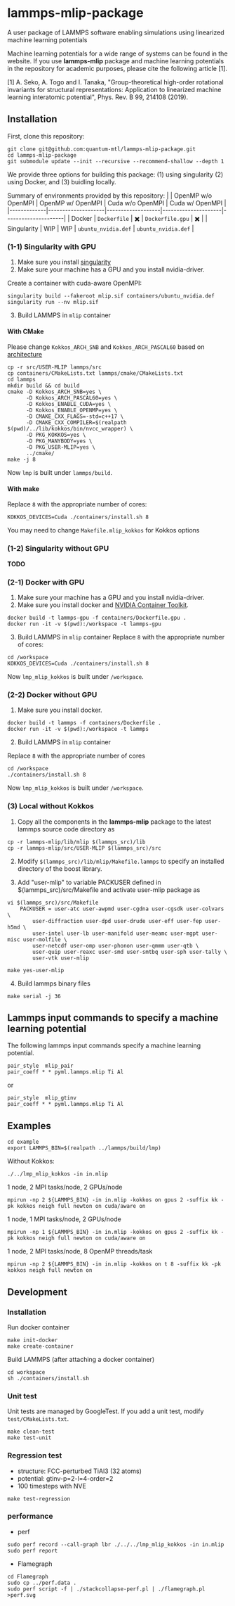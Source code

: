 # lammps-mlip-package
A user package of LAMMPS software enabling simulations using linearized machine learning potentials

Machine learning potentials for a wide range of systems can be found in the website. If you use **lammps-mlip** package and machine learning potentials in the repository for academic purposes, please cite the following article [1].

[1] A. Seko, A. Togo and I. Tanaka, "Group-theoretical high-order rotational invariants for structural representations: Application to linearized machine learning interatomic potential", Phys. Rev. B 99, 214108 (2019).

## Installation
First, clone this repository:
```shell
git clone git@github.com:quantum-mtl/lammps-mlip-package.git
cd lammps-mlip-package
git submodule update --init --recursive --recommend-shallow --depth 1 
```

We provide three options for building this package:
(1) using singularity (2) using Docker, and (3) buidling locally.

Summary of environments provided by this repository:
|             | OpenMP w/o OpenMPI | OpenMP w/ OpenMPI | Cuda w/o OpenMPI    | Cuda w/ OpenMPI     |
|-------------|--------------------|-------------------|---------------------|---------------------|
| Docker      | `Dockerfile`       | ✖️                 | `Dockerfile.gpu`    | ✖️                   |
| Singularity | WIP                | WIP               | `ubuntu_nvidia.def` | `ubuntu_nvidia.def` |

### (1-1) Singularity with GPU
1. Make sure you install [singularity](https://sylabs.io/guides/3.0/user-guide/installation.html)
2. Make sure your machine has a GPU and you install nvidia-driver.

Create a container with cuda-aware OpenMPI:
```shell
singularity build --fakeroot mlip.sif containers/ubuntu_nvidia.def
singularity run --nv mlip.sif
```

3. Build LAMMPS in `mlip` container

#### With CMake

Please change `Kokkos_ARCH_SNB` and `Kokkos_ARCH_PASCAL60` based on [architecture](https://docs.lammps.org/Build_extras.html#available-architecture-settings)
```shell
cp -r src/USER-MLIP lammps/src
cp containers/CMakeLists.txt lammps/cmake/CMakeLists.txt
cd lammps
mkdir build && cd build
cmake -D Kokkos_ARCH_SNB=yes \
      -D Kokkos_ARCH_PASCAL60=yes \
      -D Kokkos_ENABLE_CUDA=yes \
      -D Kokkos_ENABLE_OPENMP=yes \
      -D CMAKE_CXX_FLAGS=-std=c++17 \
      -D CMAKE_CXX_COMPILER=$(realpath $(pwd)/../lib/kokkos/bin/nvcc_wrapper) \
      -D PKG_KOKKOS=yes \
      -D PKG_MANYBODY=yes \
      -D PKG_USER-MLIP=yes \
      ../cmake/
make -j 8
```
Now `lmp` is built under `lammps/build`.

#### With make
Replace `8` with the appropriate number of cores:
```
KOKKOS_DEVICES=Cuda ./containers/install.sh 8
```
You may need to change `Makefile.mlip_kokkos` for Kokkos options

### (1-2) Singularity without GPU
**TODO**

### (2-1) Docker with GPU
1. Make sure your machine has a GPU and you install nvidia-driver.
2. Make sure you install docker and [NVIDIA Container Toolkit](https://docs.nvidia.com/datacenter/cloud-native/container-toolkit/install-guide.html#docker).
```shell
docker build -t lammps-gpu -f containers/Dockerfile.gpu .
docker run -it -v $(pwd):/workspace -t lammps-gpu
```

3. Build LAMMPS in `mlip` container
Replace `8` with the appropriate number of cores:
```
cd /workspace
KOKKOS_DEVICES=Cuda ./containers/install.sh 8
```
Now `lmp_mlip_kokkos` is built under `/workspace`.

### (2-2) Docker without GPU
1. Make sure you install docker.
```shell
docker build -t lammps -f containers/Dockerfile .
docker run -it -v $(pwd):/workspace -t lammps
```

2. Build LAMMPS in `mlip` container

Replace `8` with the appropriate number of cores
```shell
cd /workspace
./containers/install.sh 8
```
Now `lmp_mlip_kokkos` is built under `/workspace`.

### (3) Local without Kokkos

1. Copy all the components in the **lammps-mlip** package to the latest lammps source code directory as
```shell
cp -r lammps-mlip/lib/mlip $(lammps_src)/lib
cp -r lammps-mlip/src/USER-MLIP $(lammps_src)/src
```
2. Modify `$(lammps_src)/lib/mlip/Makefile.lammps` to specify an installed directory of the boost library.

3. Add "user-mlip" to variable PACKUSER defined in $(lammps_src)/src/Makefile and activate user-mlip package as
```shell
vi $(lammps_src)/src/Makefile
    PACKUSER = user-atc user-awpmd user-cgdna user-cgsdk user-colvars \
        user-diffraction user-dpd user-drude user-eff user-fep user-h5md \
        user-intel user-lb user-manifold user-meamc user-mgpt user-misc user-molfile \
        user-netcdf user-omp user-phonon user-qmmm user-qtb \
        user-quip user-reaxc user-smd user-smtbq user-sph user-tally \
        user-vtk user-mlip

make yes-user-mlip
```
4. Build lammps binary files
```shell
make serial -j 36
```

## Lammps input commands to specify a machine learning potential

The following lammps input commands specify a machine learning potential.
```
pair_style  mlip_pair
pair_coeff * * pyml.lammps.mlip Ti Al    
```
or
```
pair_style  mlip_gtinv
pair_coeff * * pyml.lammps.mlip Ti Al    
```

## Examples
```shell
cd example
export LAMMPS_BIN=$(realpath ../lammps/build/lmp)
```

Without Kokkos:
```shell
./../lmp_mlip_kokkos -in in.mlip
```

1 node, 2 MPI tasks/node, 2 GPUs/node
```shell
mpirun -np 2 ${LAMMPS_BIN} -in in.mlip -kokkos on gpus 2 -suffix kk -pk kokkos neigh full newton on cuda/aware on
```

1 node, 1 MPI tasks/node, 2 GPUs/node
```shell
mpirun -np 1 ${LAMMPS_BIN} -in in.mlip -kokkos on gpus 2 -suffix kk -pk kokkos neigh full newton on cuda/aware on
```

1 node, 2 MPI tasks/node, 8 OpenMP threads/task
```shell
mpirun -np 2 ${LAMMPS_BIN} -in in.mlip -kokkos on t 8 -suffix kk -pk kokkos neigh full newton on
```

## Development

### Installation
Run docker container
```
make init-docker
make create-container
```

Build LAMMPS (after attaching a docker container)
```
cd workspace
sh ./containers/install.sh
```

### Unit test
Unit tests are managed by GoogleTest.
If you add a unit test, modify `test/CMakeLists.txt`.
```
make clean-test
make test-unit
```

### Regression test
- structure: FCC-perturbed TiAl3 (32 atoms)
- potential: gtinv-p=2-l=4-order=2
- 100 timesteps with NVE

```
make test-regression
```

### performance
- perf
```
sudo perf record --call-graph lbr ./../../lmp_mlip_kokkos -in in.mlip
sudo perf report
```

- Flamegraph
```
cd Flamegraph
sudo cp ../perf.data .
sudo perf script -f | ./stackcollapse-perf.pl | ./flamegraph.pl >perf.svg
```
